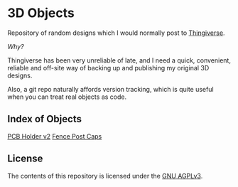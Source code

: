 # 3D Objects

Repository of random designs which I would normally post to [Thingiverse](https://www.thingiverse.com).

*Why?*

Thingiverse has been very unreliable of late, and I need a quick, convenient, reliable and off-site way of backing up and publishing my original 3D designs.

Also, a git repo naturally affords version tracking, which is quite useful when you can treat real objects as code.

## Index of Objects

[PCB Holder v2](pcb-holder-v2/README.md)
[Fence Post Caps](fence-post-caps/README.md)

## License

The contents of this repository is licensed under the [GNU AGPLv3](LICENSE).
